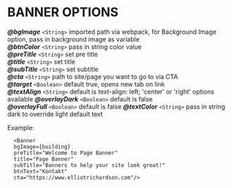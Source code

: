 # BANNER OPTIONS

***@bgImage*** ```<String>``` imported path via webpack, for Background Image option, pass in background image as variable   
***@btnColor*** ```<String>``` pass in string color value    
***@preTitle*** ```<String>``` set pre title  
***@title*** ```<String>``` set title  
***@subTitle*** ```<String>``` set subtitle  
***@cta*** ```<String>``` path to site/page you want to go to via CTA   
***@target*** ```<Boolean>``` default true, opens new tab on link  
***@textAlign*** ```<String>``` default is text-align: left; 'center' or 'right' options available
***@overlayDark*** ```<Boolean>``` default is false  
***@overlayFull*** ```<Boolean>``` default is false
***@textColor*** ```<String>``` pass in string dark to override light default text

Example:
```
  <Banner  
  bgImage={building}  
  preTitle="Welcome to Page Banner"  
  title="Page Banner"
  subTitle="Banners to help your site look great!"
  btnText="Kontakt"
  cta="https://www.elliotrichardson.com"/>

```
